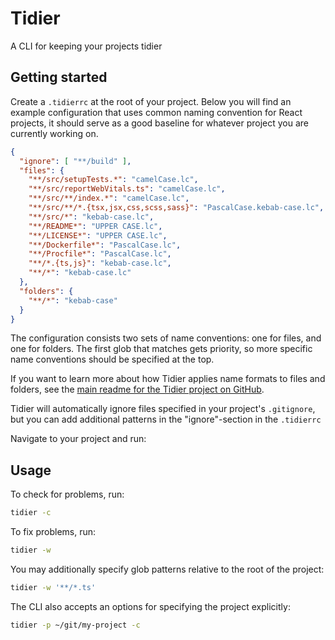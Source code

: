 # Tidier

A CLI for keeping your projects tidier

## Getting started

Create a `.tidierrc` at the root of your project.
Below you will find an example configuration that uses common naming convention for React projects,
it should serve as a good baseline for whatever project you are currently working on.

```json
{
  "ignore": [ "**/build" ],
  "files": {
    "**/src/setupTests.*": "camelCase.lc",
    "**/src/reportWebVitals.ts": "camelCase.lc",
    "**/src/**/index.*": "camelCase.lc",
    "**/src/**/*.{tsx,jsx,css,scss,sass}": "PascalCase.kebab-case.lc",
    "**/src/*": "kebab-case.lc",
    "**/README*": "UPPER CASE.lc",
    "**/LICENSE*": "UPPER CASE.lc",
    "**/Dockerfile*": "PascalCase.lc",
    "**/Procfile*": "PascalCase.lc",
    "**/*.{ts,js}": "kebab-case.lc",
    "**/*": "kebab-case.lc"
  },
  "folders": {
    "**/*": "kebab-case"
  }
}
```

The configuration consists two sets of name conventions: one for files, and one for folders. 
The first glob that matches gets priority, so more specific name conventions should be specified at the top.

If you want to learn more about how Tidier applies name formats to files and folders,
see the [main readme for the Tidier project on GitHub](https://github.com/mausworks/tidier#tidier--names).

Tidier will automatically ignore files specified in your project's `.gitignore`,
but you can add additional patterns in the "ignore"-section in the `.tidierrc` 

Navigate to your project and run:

## Usage

To check for problems, run:

```sh
tidier -c
```

To fix problems, run:

```sh
tidier -w
```

You may additionally specify glob patterns relative to the root of the project:

```sh
tidier -w '**/*.ts'
```

The CLI also accepts an options for specifying the project explicitly:

```sh
tidier -p ~/git/my-project -c
```
